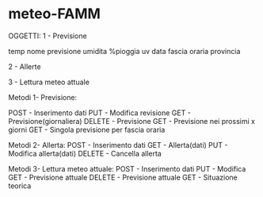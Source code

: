 # meteo-FAMM
OGGETTI:
1 - Previsione

temp
nome previsione
umidita
%pioggia
uv
data
fascia oraria
provincia

2 - Allerte

3 - Lettura meteo attuale

Metodi 1- Previsione:

POST    - Inserimento dati
PUT     - Modifica revisione
GET     - Previsione(giornaliera)
DELETE  - Previsione
GET     - Previsione nei prossimi x giorni
GET     - Singola previsione per fascia oraria

Metodi 2- Allerta:
POST    - Inserimento dati
GET     - Allerta(dati)
PUT     - Modifica allerta(dati)
DELETE  - Cancella allerta

Metodi 3- Lettura meteo attuale:
POST    - Inserimento dati
PUT     - Modifica
GET     - Previsione attuale
DELETE  - Previsione attuale
GET     - Situazione teorica